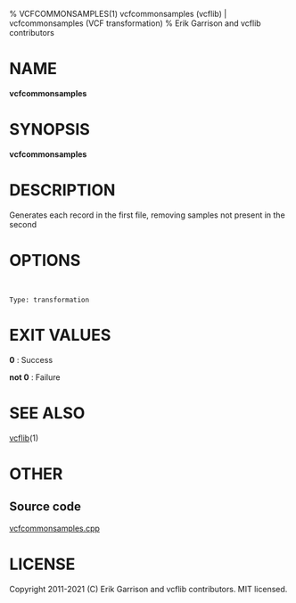 % VCFCOMMONSAMPLES(1) vcfcommonsamples (vcflib) | vcfcommonsamples (VCF transformation)
% Erik Garrison and vcflib contributors

# NAME

**vcfcommonsamples**

# SYNOPSIS

**vcfcommonsamples** <vcf file> <vcf file>

# DESCRIPTION

Generates each record in the first file, removing samples not present in the second



# OPTIONS

```


Type: transformation

```





# EXIT VALUES

**0**
: Success

**not 0**
: Failure

# SEE ALSO



[vcflib](./vcflib.md)(1)



# OTHER

## Source code

[vcfcommonsamples.cpp](https://github.com/vcflib/vcflib/blob/master/src/vcfcommonsamples.cpp)

# LICENSE

Copyright 2011-2021 (C) Erik Garrison and vcflib contributors. MIT licensed.

<!--
  Created with ./scripts/bin2md.rb scripts/bin2md-template.erb
-->
